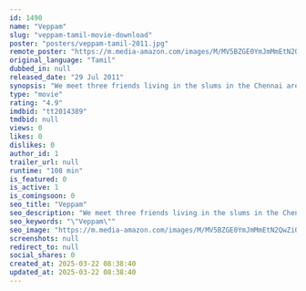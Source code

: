 ```yaml
---
id: 1490
name: "Veppam"
slug: "veppam-tamil-movie-download"
poster: "posters/veppam-tamil-2011.jpg"
remote_poster: "https://m.media-amazon.com/images/M/MV5BZGE0YmJmMmEtN2QwZi00Y2YwLWExYjgtNGVmMjEzMDA2ZTZmXkEyXkFqcGc@._V1_SX300.jpg"
original_language: "Tamil"
dubbed_in: null
released_date: "29 Jul 2011"
synopsis: "We meet three friends living in the slums in the Chennai area."
type: "movie"
rating: "4.9"
imdbid: "tt2014389"
tmdbid: null
views: 0
likes: 0
dislikes: 0
author_id: 1
trailer_url: null
runtime: "108 min"
is_featured: 0
is_active: 1
is_comingsoon: 0
seo_title: "Veppam"
seo_description: "We meet three friends living in the slums in the Chennai area."
seo_keywords: "\"Veppam\""
seo_image: "https://m.media-amazon.com/images/M/MV5BZGE0YmJmMmEtN2QwZi00Y2YwLWExYjgtNGVmMjEzMDA2ZTZmXkEyXkFqcGc@._V1_SX300.jpg"
screenshots: null
redirect_to: null
social_shares: 0
created_at: 2025-03-22 08:38:40
updated_at: 2025-03-22 08:38:40
---
```



